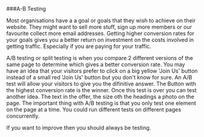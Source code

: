 ###A-B Testing

Most organisations have a a goal or goals that they wish to achieve on their website. They might want to sell more stuff, sign up more members or our favourite collect more email addresses. Getting higher conversion rates for your goals gives you a better return on investment on the costs involved in getting traffic. Especially if you are paying for your traffic. 

A/B testing or split testing is when you compare 2 different versions of the same page to determine which gives a better conversion rate. You may have an idea that your visitors prefer to click on a big yellow 'Join Us' button instead of a small red 'Join Us' button but you don't know for sure. An A/B test will allow your visitors to give you the difinitive answer. The Button with the highest conversion rate is the winner. Once this test is over you can test another idea. The text in the offer, the size oth the headings a photo on the page. The important thing with A/B testing is that you only test one element on the page at a time. You could run different tests on different pages concurrently.

If you want to improve then you should always be testing.
